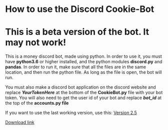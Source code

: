 # How to use the Discord Cookie-Bot

# This is a beta version of the bot. It may not work!

This is a money discord bot, made using python. In order to use it, you must have **python3.6** or higher installed, and the python modules **discord.py** and **pandas**. In order to run it, make sure that all the files are in the same location, and then run the python file. As long as the file is open, the bot will run.

You must also make a discord bot application on the discord website and replace ***YourTokenHere*** at the bottom of the **CookieBot.py** file with your bot token. You will also need to get the user id of your bot and replace ***bot_id*** at the top of the **accounts.py file**

If you want to use the last working version, use this: [Version 2.5](https://github.com/The-Canadians-Friend/Cookie-Bot/releases/tag/v2.5)

[Download link](https://github.com/The-Canadians-Friend/Cookie-Bot/archive/master.zip)
